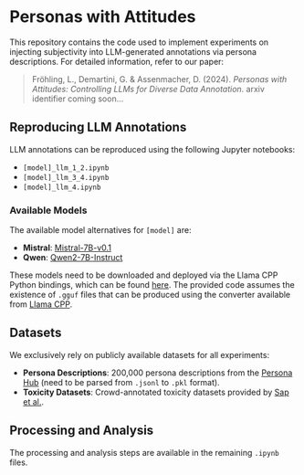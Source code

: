 # Personas with Attitudes
 
This repository contains the code used to implement experiments on injecting subjectivity into LLM-generated annotations via persona descriptions. For detailed information, refer to our paper:
 
> Fröhling, L., Demartini, G. & Assenmacher, D. (2024). *Personas with Attitudes: Controlling LLMs for Diverse Data Annotation*. arxiv identifier coming soon...
 
## Reproducing LLM Annotations
 
LLM annotations can be reproduced using the following Jupyter notebooks:
- `[model]_llm_1_2.ipynb`
- `[model]_llm_3_4.ipynb`
- `[model]_llm_4.ipynb`
 
### Available Models
The available model alternatives for `[model]` are:
- **Mistral**: [Mistral-7B-v0.1](https://huggingface.co/mistralai/Mistral-7B-v0.1)
- **Qwen**: [Qwen2-7B-Instruct](https://huggingface.co/Qwen/Qwen2-7B-Instruct)
 
These models need to be downloaded and deployed via the Llama CPP Python bindings, which can be found [here](https://github.com/abetlen/llama-cpp-python). The provided code assumes the existence of `.gguf` files that can be produced using the converter available from [Llama CPP](https://github.com/ggerganov/llama.cpp).
 
## Datasets
 
We exclusively rely on publicly available datasets for all experiments:
- **Persona Descriptions**: 200,000 persona descriptions from the [Persona Hub](https://github.com/tencent-ailab/persona-hub) (need to be parsed from `.jsonl` to `.pkl` format).
- **Toxicity Datasets**: Crowd-annotated toxicity datasets provided by [Sap et al.](https://maartensap.com/racial-bias-hatespeech/).
 
## Processing and Analysis
 
The processing and analysis steps are available in the remaining `.ipynb` files.
